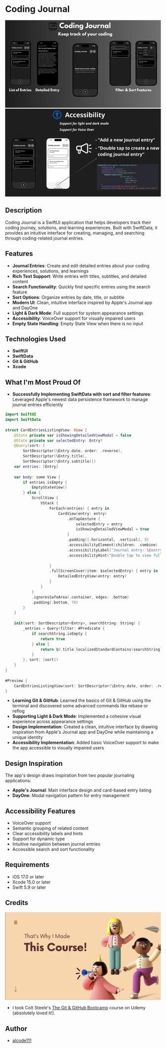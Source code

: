 # Coding Journal

![App Main Screen](README-screens/screens-one.png)
![App Detail Screen](README-screens/screens-two.png)

## Description
Coding Journal is a SwiftUI application that helps developers track their coding journey, solutions, and learning experiences. Built with SwiftData, it provides an intuitive interface for creating, managing, and searching through coding-related journal entries.

## Features
- **Journal Entries**: Create and edit detailed entries about your coding experiences, solutions, and learnings
- **Rich Text Support**: Write entries with titles, subtitles, and detailed content
- **Search Functionality**: Quickly find specific entries using the search feature
- **Sort Options**: Organize entries by date, title, or subtitle
- **Modern UI**: Clean, intuitive interface inspired by Apple's Journal app and DayOne
- **Light & Dark Mode**: Full support for system appearance settings
- **Accessibility**: VoiceOver support for visually impaired users
- **Empty State Handling**: Empty State View when there is no input

## Technologies Used
- **SwiftUI**
- **SwiftData**
- **Git & GitHub**
- **Xcode**

## What I'm Most Proud Of
- **Successfully Implementing SwiftData with sort and filter features**: Leveraged Apple's newest data persistence framework to manage journal entries efficiently

```swift
import SwiftUI
import SwiftData

struct CardEntriesListingView: View {
    @State private var isShowingDetailedViewModal = false
    @State private var selectedEntry: Entry?
    @Query(sort: [
        SortDescriptor(\Entry.date, order: .reverse),
        SortDescriptor(\Entry.title),
        SortDescriptor(\Entry.subtitle)])
    var entries: [Entry]
    
    var body: some View {
        if entries.isEmpty {
            EmptyStateView()
        } else {
            ScrollView {
                VStack {
                    ForEach(entries) { entry in
                        CardView(entry: entry)
                            .onTapGesture {
                                selectedEntry = entry
                                isShowingDetailedViewModal = true
                            }
                            .padding([.horizontal, .vertical], 8)
                            .accessibilityElement(children: .combine)
                            .accessibilityLabel("Journal entry: \(entry.title)")
                            .accessibilityHint("Double tap to view full entry")
                        
                    }
                    .fullScreenCover(item: $selectedEntry) { entry in
                        DetailedEntryView(entry: entry)
                    }
                }
            }
            .ignoresSafeArea(.container, edges: .bottom)
            .padding(.bottom, 78)
        }
    }
    
    init(sort: SortDescriptor<Entry>, searchString: String) {
        _entries = Query(filter: #Predicate {
            if searchString.isEmpty {
                return true
            } else {
                return $0.title.localizedStandardContains(searchString)
            }
        }, sort: [sort])
    }
}

#Preview {
    CardEntriesListingView(sort: SortDescriptor(\Entry.date, order: .reverse), searchString: "")
}
```
- **Learning Git & GitHub**: Learned the basics of Git & GitHub using the terminal and discovered some advanced commands like rebase or reflog
- **Supporting Light & Dark Mode**: Implemented a cohesive visual experience across appearance settings
- **Design Implementation**: Created a clean, intuitive interface by drawing inspiration from Apple's Journal app and DayOne while maintaining a unique identity
- **Accessibility Implementation**: Added basic VoiceOver support to make the app accessible to visually impaired users

## Design Inspiration
The app's design draws inspiration from two popular journaling applications:
- **Apple's Journal**: Main interface design and card-based entry listing
- **DayOne**: Modal navigation pattern for entry management

## Accessibility Features
- VoiceOver support 
- Semantic grouping of related content
- Clear accessibility labels and hints
- Support for dynamic type
- Intuitive navigation between journal entries
- Accessible search and sort functionality

## Requirements
- iOS 17.0 or later
- Xcode 15.0 or later
- Swift 5.9 or later

## Credits
![Udemy](README-screens/git-github-course.png)

- I took Colt Steele's [The Git & GitHub Bootcamp](https://www.udemy.com/course/git-and-github-bootcamp/learn/lecture/24507864?start=195#content) course on Udemy (absolutely loved it!).

## Author
- [alcode111](https://github.com/yourgithubusername)
